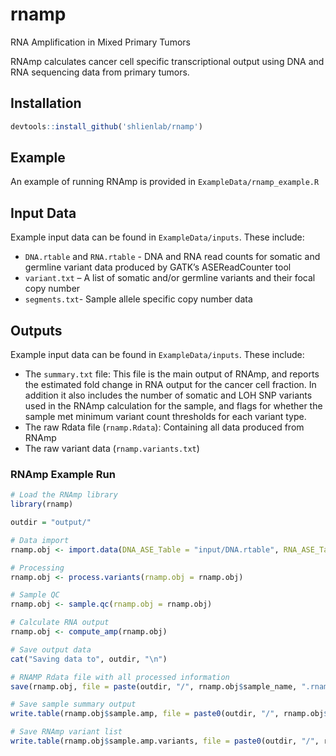 # rnamp
RNA Amplification in Mixed Primary Tumors

RNAmp calculates cancer cell specific transcriptional output using DNA and RNA sequencing data from primary tumors.

## Installation
```R
devtools::install_github('shlienlab/rnamp')
```

## Example
An example of running RNAmp is provided in `ExampleData/rnamp_example.R`

## Input Data
Example input data can be found in `ExampleData/inputs`. These include:
- `DNA.rtable` and `RNA.rtable` - DNA and RNA read counts for somatic and germline variant data produced by GATK’s ASEReadCounter tool
- `variant.txt` – A list of somatic and/or germline variants and their focal copy number
- `segments.txt`- Sample allele specific copy number data

## Outputs
Example input data can be found in `ExampleData/inputs`. These include:
- The `summary.txt` file: This file is the main output of RNAmp, and reports the estimated fold change in RNA output for the cancer cell fraction. In addition it also includes the number of somatic and LOH SNP variants used in the RNAmp calculation for the sample, and flags for whether the sample met minimum variant count thresholds for each variant type.
- The raw Rdata file (`rnamp.Rdata`): Containing all data produced from RNAmp
- The raw variant data (`rnamp.variants.txt`)

### RNAmp Example Run
```R
# Load the RNAmp library
library(rnamp)

outdir = "output/"

# Data import
rnamp.obj <- import.data(DNA_ASE_Table = "input/DNA.rtable", RNA_ASE_Table = "input/RNA.rtable", Variant_Table_File = "input/variants.txt", Segments_File = "input/segments.txt", purity = 0.42, ploidy = 3.21, sample_name = "TCGA-05-4250-01A")

# Processing
rnamp.obj <- process.variants(rnamp.obj = rnamp.obj)

# Sample QC
rnamp.obj <- sample.qc(rnamp.obj = rnamp.obj)

# Calculate RNA output
rnamp.obj <- compute_amp(rnamp.obj)

# Save output data
cat("Saving data to", outdir, "\n")

# RNAMP Rdata file with all processed information
save(rnamp.obj, file = paste(outdir, "/", rnamp.obj$sample_name, ".rnamp.Rdata", sep = ""))

# Save sample summary output
write.table(rnamp.obj$sample.amp, file = paste0(outdir, "/", rnamp.obj$sample_name, ".summary.txt"), quote = FALSE, sep = "\t", row.names = F, col.names = T)

# Save RNAmp variant list
write.table(rnamp.obj$sample.amp.variants, file = paste0(outdir, "/", rnamp.obj$sample_name, ".rnamp.variants.txt"), quote = FALSE, sep = "\t", row.names = F, col.names = T)
```
